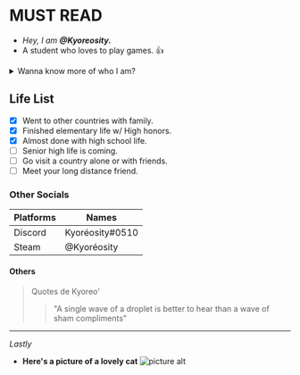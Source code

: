 # MUST READ #
* _Hey, I am ***@Kyoreosity.***_
* A student who loves to play games. 👍
 
 <details>
           <summary>Wanna know more of who I am?</summary>
           <p>Hahahahahhaha no way.. Get to know me better by adding me or becoming my friend <3</p>
         </details>
         
## Life List ##
- [x]   Went to other countries with family.
- [x]   Finished elementary life w/ High honors.
- [x]   Almost done with high school life.
- [ ]   Senior high life is coming.
- [ ]   Go visit a country alone or with friends.
- [ ]   Meet your long distance friend.
          
### Other Socials ###

 Platforms    |    Names
------------- | -------------
Discord       | Kyoréosity#0510
Steam         | @Kyoréosity

#### Others ####
> Quotes de Kyoreo'
>> "A single wave of a droplet is better to hear than a wave of sham compliments"
- - - -
_Lastly_
* **Here's a picture of a lovely cat**
![picture alt](https://images.unsplash.com/photo-1583083527882-4bee9aba2eea?ixlib=rb-1.2.1&ixid=MnwxMjA3fDB8MHxwaG90by1wYWdlfHx8fGVufDB8fHx8&auto=format&fit=crop&w=777&q=80)
